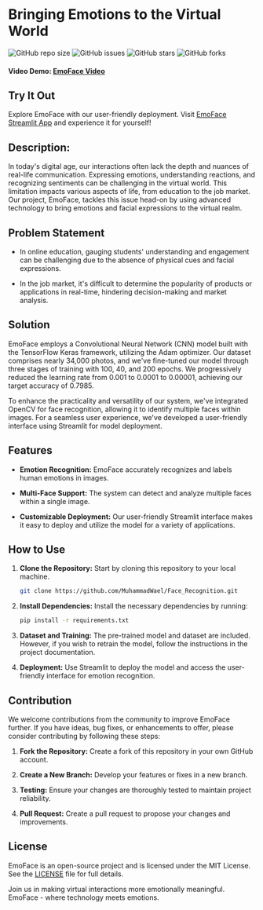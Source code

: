 # Bringing Emotions to the Virtual World

![GitHub repo size](https://img.shields.io/github/repo-size/MuhammadWael/Face_Recognition)
![GitHub issues](https://img.shields.io/github/issues/MuhammadWael/Face_Recognition)
![GitHub stars](https://img.shields.io/github/stars/MuhammadWael/Face_Recognition)
![GitHub forks](https://img.shields.io/github/forks/MuhammadWael/Face_Recognition)
#### Video Demo:  [EmoFace Video](https://youtu.be/RHjpsNxK0Y8)
## Try It Out
Explore EmoFace with our user-friendly deployment. Visit [EmoFace Streamlit App](https://face-recognition-tf.streamlit.app/) and experience it for yourself!

## Description:
In today's digital age, our interactions often lack the depth and nuances of real-life communication. Expressing emotions, understanding reactions, and recognizing sentiments can be challenging in the virtual world. This limitation impacts various aspects of life, from education to the job market. Our project, EmoFace, tackles this issue head-on by using advanced technology to bring emotions and facial expressions to the virtual realm.

## Problem Statement

- In online education, gauging students' understanding and engagement can be challenging due to the absence of physical cues and facial expressions.

- In the job market, it's difficult to determine the popularity of products or applications in real-time, hindering decision-making and market analysis.

## Solution

EmoFace employs a Convolutional Neural Network (CNN) model built with the TensorFlow Keras framework, utilizing the Adam optimizer. Our dataset comprises nearly 34,000 photos, and we've fine-tuned our model through three stages of training with 100, 40, and 200 epochs. We progressively reduced the learning rate from 0.001 to 0.0001 to 0.00001, achieving our target accuracy of 0.7985.

To enhance the practicality and versatility of our system, we've integrated OpenCV for face recognition, allowing it to identify multiple faces within images. For a seamless user experience, we've developed a user-friendly interface using Streamlit for model deployment.

## Features

- **Emotion Recognition:** EmoFace accurately recognizes and labels human emotions in images.

- **Multi-Face Support:** The system can detect and analyze multiple faces within a single image.

- **Customizable Deployment:** Our user-friendly Streamlit interface makes it easy to deploy and utilize the model for a variety of applications.

## How to Use

1. **Clone the Repository:** Start by cloning this repository to your local machine.
   ```bash
   git clone https://github.com/MuhammadWael/Face_Recognition.git
   ```

2. **Install Dependencies:** Install the necessary dependencies by running:
   ```bash
   pip install -r requirements.txt
   ```

3. **Dataset and Training:** The pre-trained model and dataset are included. However, if you wish to retrain the model, follow the instructions in the project documentation.

4. **Deployment:** Use Streamlit to deploy the model and access the user-friendly interface for emotion recognition.

## Contribution

We welcome contributions from the community to improve EmoFace further. If you have ideas, bug fixes, or enhancements to offer, please consider contributing by following these steps:

1. **Fork the Repository:** Create a fork of this repository in your own GitHub account.

2. **Create a New Branch:** Develop your features or fixes in a new branch.

3. **Testing:** Ensure your changes are thoroughly tested to maintain project reliability.

4. **Pull Request:** Create a pull request to propose your changes and improvements.

## License

EmoFace is an open-source project and is licensed under the MIT License. See the [LICENSE](LICENSE) file for full details.

Join us in making virtual interactions more emotionally meaningful. EmoFace - where technology meets emotions.
